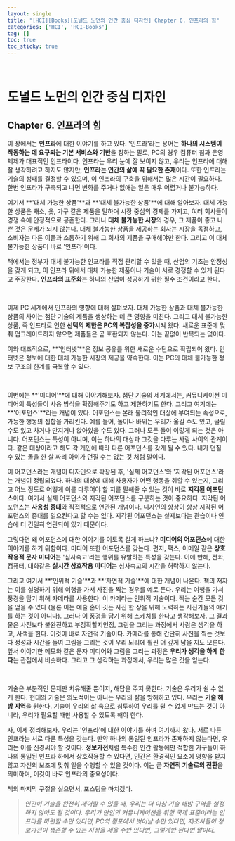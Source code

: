 ```yaml
---
layout: single
title: "[HCI][Books][도널드 노먼의 인간 중심 디자인] Chapter 6. 인프라의 힘"
categories: ['HCI', 'HCI-Books']
tag: []
toc: true
toc_sticky: true
---
```




<br>

# 도널드 노먼의 인간 중심 디자인

## Chapter 6. 인프라의 힘

이 장에서는 **인프라**에 대한 이야기를 하고 있다. '인프라'라는 용어는 **하나의 시스템이 작동하는 데 요구되는 기본 서비스와 기반**을 칭하는 말로, PC의 경우 컴퓨터 칩과 운영 체제가 대표적인 인프라이다. 인프라는 우리 눈에 잘 보이지 않고, 우리는 인프라에 대해 잘 생각하려고 하지도 않지만, **인프라는 인간의 삶에 꼭 필요한 존재**이다. 또한 인프라는 기술의 성패를 결정할 수 있으며, 이 인프라의 구축을 위해서는 많은 시간이 필요하다. 한번 인프라가 구축되고 나면 변화를 주거나 없애는 일은 매우 어렵거나 불가능하다. 

여기서 **'대체 가능한 상품'**과 **'대체 불가능한 상품'**에 대해 알아보자. 대체 가능한 상품은 채소, 옷, 가구 같은 제품을 말하며 시장 중심의 경제를 가지고, 여러 회사들이 경쟁 속에 안정적으로 공존한다. 그러나 **대체 불가능한 시장**의 경우, 그 제품이 좋고 나쁜 것은 문제가 되지 않는다. 대체 불가능한 상품을 제공하는 회사는 시장을 독점하고, 소비자는 다른 이들과 소통하기 위해 그 회사의 제품을 구매해야만 한다. 그리고 이 대체 불가능한 상품이 바로 '인프라'이다. 

책에서는 정부가 대체 불가능한 인프라를 직접 관리할 수 있을 때, 산업의 기초는 안정성을 갖게 되고, 이 인프라 위에서 대체 가능한 제품이나 기술이 서로 경쟁할 수 있게 된다고 주장한다. **인프라의 표준화**는 하나의 산업이 성공하기 위한 필수 조건이라고 한다. 

<br>

이제 PC 세계에서 인프라의 영향에 대해 살펴보자. 대체 가능한 상품과 대체 불가능한 상품의 차이는 첨단 기술의 제품을 생상하는 데 큰 영향을 미친다. 그리고 대체 불가능한 상품, 즉 인프라로 인한 **선택의 제한은 PC의 복잡성을 증가**시켜 왔다. 새로운 표준에 맞춰 업그레이드하지 않으면 제품들은 곧 호환되지 않는다. 이는 끝없이 반복되는 덫이다. 

이와 대조적으로, **'인터넷'**은 정보 공유를 위한 새로운 수단으로 확립되어 왔다. 인터넷은 정보에 대한 대체 가능한 시장의 제공을 약속한다. 이는 PC의 대체 불가능한 정보 구조의 한계를 극복할 수 있다. 

<br>

이번에는 **'미디어'**에 대해 이야기해보자. 첨단 기술의 세계에서는, 커뮤니케이션 미디어의 특성들이 사용 방식을 확장해주기도 하고 제한하기도 한다. 그리고 여기에는 **'어포던스'**라는 개념이 있다. 어포던스는 본래 물리적인 대상에 부여되는 속성으로, 가능한 행동의 집합을 가리킨다. 예를 들어, 돌이나 바위는 우리가 옮길 수도 있고, 굴릴 수도 있고 차거나 만지거나 앉아있을 수도 있다. 그러나 모든 돌이 이렇게 되는 것은 아니다. 어포던스는 특성이 아니며, 이는 하나의 대상과 그것을 다루는 사람 사이의 관계이다. 같은 대상이라고 해도 각 개인에 따라 다른 어포던스를 갖게 될 수 있다. 내가 던질 수 있는 돌을 한 살 짜리 아이가 던질 수는 없는 것 처럼 말이다. 

이 어포던스라는 개념이 디자인으로 확장된 후, '실제 어포던스'와 '지각된 어포던스'라는 개념이 정립되었다. 하나의 대상에 대해 사용자가 어떤 행동을 취할 수 있는지, 그리고 어느 정도로 어떻게 이를 다루어야 할 지를 말해줄 수 있는 것이 바로 **지각된 어포던스**이다. 여기서 실제 어포던스와 지각된 어포던스를 구분하는 것이 중요하다. 지각된 어포던스는 **사용성 증대**와 직접적으로 연관된 개념이다. 디자인의 향상이 항상 지각된 어포던스의 증대를 일으킨다고 할 수는 없다. 지각된 어포던스는 실제보다는 관습이나 인습에 더 긴밀히 연관되어 있기 때문이다. 

그렇다면 왜 어포던스에 대한 이야기를 이토록 길게 하느냐? **미디어의 어포던스**에 대한 이야기를 하기 위함이다. 미디어 또한 어포던스를 갖는다. 편지, 팩스, 이메일 같은 **상호작용적 문자 미디어**는 '심사숙고'라는 행위를 유발하는 특성을 갖는다. 이에 반해, 전화, 컴퓨터, 대화같은 **실시간 상호작용 미디어**는 심사숙고의 시간을 허락하지 않는다.  

그리고 여기서 **'인위적 기술'**과 **'자연적 기술'**에 대한 개념이 나온다. 책의 저자는 이를 설명하기 위해 여행을 가서 사진을 찍는 경우를 예로 든다. 우리는 여행을 가서 풍경을 담기 위해 카메라를 사용한다. 이 카메라는 인위적 기술이다. 찍는 순간 모든 것을 얻을 수 있다 (물론 이는 예술 혼이 깃든 사진 한 장을 위해 노력하는 사진가들의 얘기를 하는 것이 아니다). 그러나 이 풍경을 담기 위해 스케치를 한다고 생각해보자. 그 결과물은 사진보다 불완전하고 부정확할지언정, 그림을 그리는 과정에서 사람은 생각을 하고, 사색을 한다. 이것이 바로 자연적 기술이다. 카메라를 통해 간단히 사진을 찍는 것보다 정성과 시간을 들여 그림을 그리는 것이 우리 뇌리에 훨씬 더 깊게 남을 지도 모른다. 앞서 이야기한 메모와 같은 문자 미디어와 그림을 그리는 과정은 **우리가 생각을 하게 한다**는 관점에서 비슷하다. 그리고 그 생각하는 과정에서, 우리는 많은 것을 얻는다. 

<br>

기술은 부분적인 문제만 치유해줄 뿐이지, 해답을 주지 못한다. 기술은 우리가 쉴 수 없게 한다. 현대의 기술은 의도적이든 아니든 우리의 삶을 방해하고 있다. 우리는 **기술 해방 지역**을 원한다. 기술이 우리의 삶 속으로 침투하여 우리를 쉴 수 없게 만드는 것이 아니라, 우리가 필요할 때만 사용할 수 있도록 해야 한다. 

자, 이제 정리해보자. 우리는 '인프라'에 대한 이야기를 하며 여기까지 왔다. 서로 다른 인프라는 서로 다른 특성을 갖는다. 만약 하나의 통일된 인프라가 존재하지 않는다면, 우리는 이를 신경써야 할 것이다. **정보가전**처럼 특수한 인간 활동에만 적합한 가구들이 하나의 통일된 인프라 하에서 상호작용할 수 있다면, 인간은 환경적인 요소에 영향을 받지 않고 자신의 보조에 맞춰 일을 수행할 수 있을 것이다. 이는 곧 **자연적 기술로의 전환**을 의미하며, 이것이 바로 인프라의 중요성이다. 

책의 마지막 구절을 실으면서, 포스팅을 마치겠다. 

> _인간이 기술을 완전히 제어할 수 있을 때, 우리는 더 이상 기술 해방 구역을 설정하지 않아도 될 것이다. 우리가 만인의 커뮤니케이션을 위한 국제 표준이라는 인프라를 마련할 수만 있다면, PC의 횡포에서 벗어날 수만 있다면, 제조사들이 정보가전이 생존할 수 있는 시장을 세울 수만 있다면, 그렇게만 된다면 말이다._





